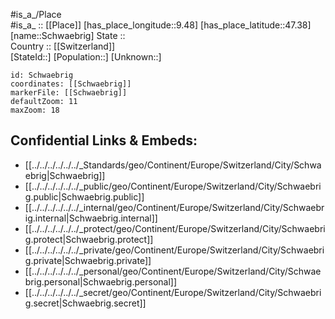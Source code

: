 ﻿---
location: [47.38,9.48] 
mapzoom: [7,12] 
mapmarker: city 
type: City
tags:
- geo/City


SpocWebEntityId: 34129
isDeleted: false
confidential: public

---
#is_a_/Place  
#is_a_ :: [[Place]] 
[has_place_longitude::9.48] 
[has_place_latitude::47.38] 
[name::Schwaebrig] 
State ::  
Country :: [[Switzerland]]  
[StateId::] 
[Population::] 
[Unknown::] 


```leaflet
id: Schwaebrig
coordinates: [[Schwaebrig]] 
markerFile: [[Schwaebrig]] 
defaultZoom: 11 
maxZoom: 18
```


## Confidential Links & Embeds: 
- [[../../../../../../_Standards/geo/Continent/Europe/Switzerland/City/Schwaebrig|Schwaebrig]] 
- [[../../../../../../_public/geo/Continent/Europe/Switzerland/City/Schwaebrig.public|Schwaebrig.public]] 
- [[../../../../../../_internal/geo/Continent/Europe/Switzerland/City/Schwaebrig.internal|Schwaebrig.internal]] 
- [[../../../../../../_protect/geo/Continent/Europe/Switzerland/City/Schwaebrig.protect|Schwaebrig.protect]] 
- [[../../../../../../_private/geo/Continent/Europe/Switzerland/City/Schwaebrig.private|Schwaebrig.private]] 
- [[../../../../../../_personal/geo/Continent/Europe/Switzerland/City/Schwaebrig.personal|Schwaebrig.personal]] 
- [[../../../../../../_secret/geo/Continent/Europe/Switzerland/City/Schwaebrig.secret|Schwaebrig.secret]] 
